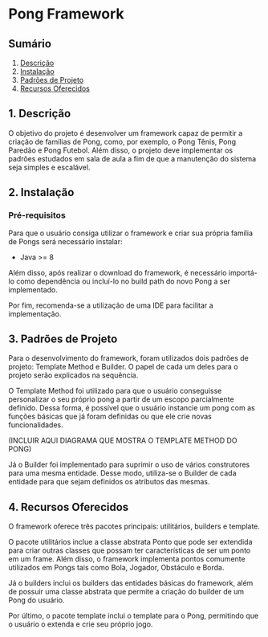 # Pong Framework

## Sumário
1. [Descrição](#Desc)
2. [Instalação](#Inst)
3. [Padrões de Projeto](#Pad)
4. [Recursos Oferecidos](#Recursos)

<a name="Desc"></a>
## 1. Descrição
O objetivo do projeto é desenvolver um framework capaz de permitir a criação de famílias de Pong, como, por exemplo, o Pong Tênis, Pong Paredão e Pong Futebol. Além disso, o projeto deve implementar os padrões estudados em sala de aula a fim de que a manutenção do sistema seja simples e escalável. 

<a name="Inst"></a>
## 2. Instalação
### Pré-requisitos
Para que o usuário consiga utilizar o framework e criar sua própria família de Pongs será necessário instalar:
* Java >= 8

Além disso, após realizar o download do framework, é necessário importá-lo como dependência ou incluí-lo no build path do novo Pong a ser implementado. 

Por fim, recomenda-se a utilização de uma IDE para facilitar a implementação. 

<a name="Pad"></a>
## 3. Padrões de Projeto
Para o desenvolvimento do framework, foram utilizados dois padrões de projeto: Template Method e Builder. O papel de cada um deles para o projeto serão explicados na sequência.

O Template Method foi utilizado para que o usuário conseguisse personalizar o seu próprio pong a partir de um escopo parcialmente definido. Dessa forma, é possível que o usuário instancie um pong com as funções básicas que já foram definidas ou que ele crie novas funcionalidades. 

(INCLUIR AQUI DIAGRAMA QUE MOSTRA O TEMPLATE METHOD DO PONG)

Já o Builder foi implementado para suprimir o uso de vários construtores para uma mesma entidade. Desse modo, utiliza-se o Builder de cada entidade para que sejam definidos os atributos das mesmas. 

<a name="Recursos"></a>
## 4. Recursos Oferecidos
O framework oferece três pacotes principais: utilitários, builders e template. 

O pacote utilitários inclue a classe abstrata Ponto que pode ser extendida para criar outras classes que possam ter características de ser um ponto em um frame. Além disso, o framework implementa pontos comumente utilizados em Pongs tais como Bola, Jogador, Obstáculo e Borda. 

Já o builders inclui os builders das entidades básicas do framework, além de possuir uma classe abstrata que permite a criação do builder de um Pong do usuário.

Por último, o pacote template inclui o template para o Pong, permitindo que o usuário o extenda e crie seu próprio jogo. 


